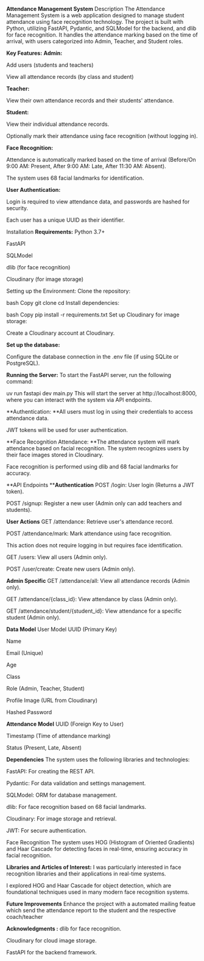 **Attendance Management System**
Description
The Attendance Management System is a web application designed to manage student attendance using face recognition technology. The project is built with Python, utilizing FastAPI, Pydantic, and SQLModel for the backend, and dlib for face recognition. It handles the attendance marking based on the time of arrival, with users categorized into Admin, Teacher, and Student roles.

**Key Features:**
**Admin:**

Add users (students and teachers)

View all attendance records (by class and student)

**Teacher:**

View their own attendance records and their students' attendance.

**Student:**

View their individual attendance records.

Optionally mark their attendance using face recognition (without logging in).

**Face Recognition:**

Attendance is automatically marked based on the time of arrival (Before/On 9:00 AM: Present, After 9:00 AM: Late, After 11:30 AM: Absent).

The system uses 68 facial landmarks for identification.

**User Authentication:**

Login is required to view attendance data, and passwords are hashed for security.

Each user has a unique UUID as their identifier.

Installation
**Requirements:**
Python 3.7+

FastAPI

SQLModel

dlib (for face recognition)

Cloudinary (for image storage)

Setting up the Environment:
Clone the repository:

bash
Copy
git clone <your-repository-url>
cd <project-directory>
Install dependencies:

bash
Copy
pip install -r requirements.txt
Set up Cloudinary for image storage:

Create a Cloudinary account at Cloudinary.


**Set up the database:**

Configure the database connection in the .env file (if using SQLite or PostgreSQL).


**Running the Server:**
To start the FastAPI server, run the following command:

uv run fastapi dev main.py
This will start the server at http://localhost:8000, where you can interact with the system via API endpoints.

**Authentication:
**All users must log in using their credentials to access attendance data.

JWT tokens will be used for user authentication.

**Face Recognition Attendance:
**The attendance system will mark attendance based on facial recognition. The system recognizes users by their face images stored in Cloudinary.

Face recognition is performed using dlib and 68 facial landmarks for accuracy.

**API Endpoints
****Authentication**
POST /login: User login (Returns a JWT token).

POST /signup: Register a new user (Admin only can add teachers and students).

**User Actions**
GET /attendance: Retrieve user's attendance record.

POST /attendance/mark: Mark attendance using face recognition.

This action does not require logging in but requires face identification.

GET /users: View all users (Admin only).

POST /user/create: Create new users (Admin only).

**Admin Specific**
GET /attendance/all: View all attendance records (Admin only).

GET /attendance/{class_id}: View attendance by class (Admin only).

GET /attendance/student/{student_id}: View attendance for a specific student (Admin only).

**Data Model**
User Model
UUID (Primary Key)

Name

Email (Unique)

Age

Class

Role (Admin, Teacher, Student)

Profile Image (URL from Cloudinary)

Hashed Password

**Attendance Model**
UUID (Foreign Key to User)

Timestamp (Time of attendance marking)

Status (Present, Late, Absent)

**Dependencies**
The system uses the following libraries and technologies:

FastAPI: For creating the REST API.

Pydantic: For data validation and settings management.

SQLModel: ORM for database management.

dlib: For face recognition based on 68 facial landmarks.

Cloudinary: For image storage and retrieval.

JWT: For secure authentication.

Face Recognition
The system uses HOG (Histogram of Oriented Gradients) and Haar Cascade for detecting faces in real-time, ensuring accuracy in facial recognition.

**Libraries and Articles of Interest:**
I was particularly interested in face recognition libraries and their applications in real-time systems.

I explored HOG and Haar Cascade for object detection, which are foundational techniques used in many modern face recognition systems.

**Future Improvements**
Enhance the project with a automated mailing featue which send the attendance report to the student and the respective coach/teacher

**Acknowledgments :**
dlib for face recognition.

Cloudinary for cloud image storage.

FastAPI for the backend framework.
